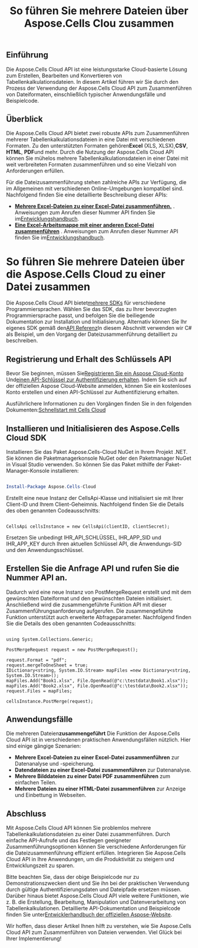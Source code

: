 ﻿---
title: So führen Sie mehrere Dateien über Aspose.Cells Clou zusammen
type: docs
url: /de/how-to-merge-multiple-files
description: So führen Sie mehrere Dateien über die Aspose.Cells Cloud zusammen
weight: 10
kwords: Excel, Office Cloud, REST API, Tabellenkalkulation, PDF, CSV, Json, Markdwon, So führen Sie mehrere Dateien über Aspose.Cells Cloud zusammen
---
## Einführung
Die Aspose.Cells Cloud API ist eine leistungsstarke Cloud-basierte Lösung zum Erstellen, Bearbeiten und Konvertieren von Tabellenkalkulationsdateien. In diesem Artikel führen wir Sie durch den Prozess der Verwendung der Aspose.Cells Cloud API zum Zusammenführen von Dateiformaten, einschließlich typischer Anwendungsfälle und Beispielcode.

## Überblick

 Die Aspose.Cells Cloud API bietet zwei robuste APIs zum Zusammenführen mehrerer Tabellenkalkulationsdateien in eine Datei mit verschiedenen Formaten. Zu den unterstützten Formaten gehören**Excel** (XLS, XLSX),**CSV**, **HTML**, **PDF**und mehr. Durch die Nutzung der Aspose.Cells Cloud API können Sie mühelos mehrere Tabellenkalkulationsdateien in einer Datei mit weit verbreiteten Formaten zusammenführen und so eine Vielzahl von Anforderungen erfüllen.

Für die Dateizusammenführung stehen zahlreiche APIs zur Verfügung, die im Allgemeinen mit verschiedenen Online-Umgebungen kompatibel sind. Nachfolgend finden Sie eine detaillierte Beschreibung dieser APIs:

- **[Mehrere Excel-Dateien zu einer Excel-Datei zusammenführen.](https://reference.aspose.cloud/cells/#/LightCells/PostMerge)** . Anweisungen zum Anrufen dieser Nummer API finden Sie im[Entwicklungshandbuch](https://docs.aspose.cloud/cells/merge/multi-files/).
- **[Eine Excel-Arbeitsmappe mit einer anderen Excel-Datei zusammenführen](https://reference.aspose.cloud/cells/#/Workbook/PostWorkbooksMerge)** . Anweisungen zum Anrufen dieser Nummer API finden Sie im[Entwicklungshandbuch](https://docs.aspose.cloud/cells/workbook/merge/).


# So führen Sie mehrere Dateien über die Aspose.Cells Cloud zu einer Datei zusammen

 Die Aspose.Cells Cloud API bietet[mehrere SDKs](https://github.com/aspose-cells-cloud) für verschiedene Programmiersprachen. Wählen Sie das SDK, das zu Ihrer bevorzugten Programmiersprache passt, und befolgen Sie die beiliegende Dokumentation zur Installation und Initialisierung. Alternativ können Sie Ihr eigenes SDK gemäß den[API Referenz](https://reference.aspose.cloud/cells/)In diesem Abschnitt verwenden wir C# als Beispiel, um den Vorgang der Dateizusammenführung detailliert zu beschreiben.


## Registrierung und Erhalt des Schlüssels API

 Bevor Sie beginnen, müssen Sie[Registrieren Sie ein Aspose Cloud-Konto](https://id.containerize.com/signup) Und[einen API-Schlüssel zur Authentifizierung erhalten](https://dashboard.aspose.cloud/applications). Indem Sie sich auf der offiziellen Aspose Cloud-Website anmelden, können Sie ein kostenloses Konto erstellen und einen API-Schlüssel zur Authentifizierung erhalten.

 Ausführlichere Informationen zu den Vorgängen finden Sie in den folgenden Dokumenten:[Schnellstart mit Cells Cloud](https://docs.aspose.cloud/cells/quickstart/)


## Installieren und Initialisieren des Aspose.Cells Cloud SDK

Installieren Sie das Paket Aspose.Cells-Cloud NuGet in Ihrem Projekt .NET. Sie können die Paketmanagerkonsole NuGet oder den Paketmanager NuGet in Visual Studio verwenden.
So können Sie das Paket mithilfe der Paket-Manager-Konsole installieren:

```Powershell

Install-Package Aspose.Cells-Cloud

```
Erstellt eine neue Instanz der CellsApi-Klasse und initialisiert sie mit Ihrer Client-ID und Ihrem Client-Geheimnis. Nachfolgend finden Sie die Details des oben genannten Codeausschnitts:

```CSharp

CellsApi cellsInstance = new CellsApi(clientID, clientSecret);

```

Ersetzen Sie unbedingt IHR_API_SCHLÜSSEL, IHR_APP_SID und IHR_APP_KEY durch Ihren aktuellen Schlüssel API, die Anwendungs-SID und den Anwendungsschlüssel.

## Erstellen Sie die Anfrage API und rufen Sie die Nummer API an.

Dadurch wird eine neue Instanz von PostMergeRequest erstellt und mit dem gewünschten Dateiformat und den gewünschten Dateien initialisiert. Anschließend wird die zusammengeführte Funktion API mit dieser Zusammenführungsanforderung aufgerufen. Die zusammengeführte Funktion unterstützt auch erweiterte Abfrageparameter. Nachfolgend finden Sie die Details des oben genannten Codeausschnitts:


```CSharp

using System.Collections.Generic;

PostMergeRequest request = new PostMergeRequest();

request.Format = "pdf";
request.mergeToOneSheet = true;
IDictionary<string, System.IO.Stream> mapFiles =new Dictionary<string, System.IO.Stream>(); 
mapFiles.Add("Book1.xlsx", File.OpenRead(@"c:\testdata\Book1.xlsx"));
mapFiles.Add("Book2.xlsx", File.OpenRead(@"c:\testdata\Book2.xlsx"));
request.Files = mapFiles;

cellsInstance.PostMerge(request);

```


## Anwendungsfälle

 Die mehreren Dateien**zusammengeführt** Die Funktion der Aspose.Cells Cloud API ist in verschiedenen praktischen Anwendungsfällen nützlich. Hier sind einige gängige Szenarien:

- **Mehrere Excel-Dateien zu einer Excel-Datei zusammenführen** zur Datenanalyse und -speicherung.
- **Datendateien zu einer Excel-Datei zusammenführen** zur Datenanalyse.
- **Mehrere Bilddateien zu einer Datei PDF zusammenführen** zum einfachen Teilen.
- **Mehrere Dateien zu einer HTML-Datei zusammenführen** zur Anzeige und Einbettung in Webseiten.

## Abschluss

Mit Aspose.Cells Cloud API können Sie problemlos mehrere Tabellenkalkulationsdateien zu einer Datei zusammenführen. Durch einfache API-Aufrufe und das Festlegen geeigneter Zusammenführungsoptionen können Sie verschiedene Anforderungen für die Dateizusammenführung effizient erfüllen. Integrieren Sie Aspose.Cells Cloud API in Ihre Anwendungen, um die Produktivität zu steigern und Entwicklungszeit zu sparen.

 Bitte beachten Sie, dass der obige Beispielcode nur zu Demonstrationszwecken dient und Sie ihn bei der praktischen Verwendung durch gültige Authentifizierungsdaten und Dateipfade ersetzen müssen. Darüber hinaus bietet Aspose.Cells Cloud API viele weitere Funktionen, wie z. B. die Erstellung, Bearbeitung, Manipulation und Datenverarbeitung von Tabellenkalkulationen. Detaillierte API-Dokumentation und Beispielcode finden Sie unter[Entwicklerhandbuch der offiziellen Aspose-Website](/developer-guide/).

Wir hoffen, dass dieser Artikel Ihnen hilft zu verstehen, wie Sie Aspose.Cells Cloud API zum Zusammenführen von Dateien verwenden. Viel Glück bei Ihrer Implementierung!

